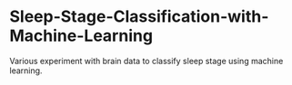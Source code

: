 # Sleep-Stage-Classification-with-Machine-Learning
Various experiment with brain data to classify sleep stage using machine learning.
